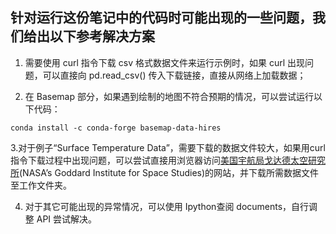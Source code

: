 ## 针对运行这份笔记中的代码时可能出现的一些问题，我们给出以下参考解决方案

1. 需要使用 curl 指令下载 csv 格式数据文件来运行示例时，如果 curl 出现问题，可以直接向 pd.read_csv() 传入下载链接，直接从网络上加载数据；

2. 在 Basemap 部分，如果遇到绘制的地图不符合预期的情况，可以尝试运行以下代码：

```
conda install -c conda-forge basemap-data-hires
```

3.对于例子“Surface Temperature Data”，需要下载的数据文件较大，如果用curl指令下载过程中出现问题，可以尝试直接用浏览器访问[美国宇航局戈达德太空研究所](http://data.giss.nasa.gov/)(NASA’s Goddard Institute for Space Studies)的网站，并下载所需数据文件至工作文件夹。

4. 对于其它可能出现的异常情况，可以使用 Ipython查阅 documents，自行调整 API 尝试解决。

